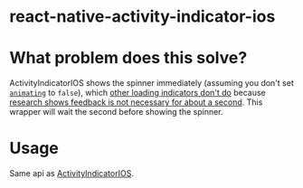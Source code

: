 # react-native-activity-indicator-ios

# What problem does this solve?
ActivityIndicatorIOS shows the spinner immediately (assuming you don't set [`animating`](http://facebook.github.io/react-native/docs/activityindicatorios.html#animating) to `false`), which [other loading indicators don't do](https://github.com/KyleAMathews/react-spinkit#fades-in-spinners-after-one-second) because [research shows feedback is not necessary for about a second](http://www.nngroup.com/articles/response-times-3-important-limits/). This wrapper will wait the second before showing the spinner.

# Usage

Same api as [ActivityIndicatorIOS](http://facebook.github.io/react-native/docs/activityindicatorios.html#content).
